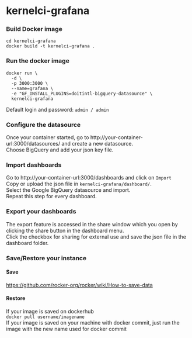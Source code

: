 # kernelci-grafana

### Build Docker image  
```
cd kernelci-grafana
docker build -t kernelci-grafana .
```

### Run the docker image
```
docker run \
  -d \
  -p 3000:3000 \
  --name=grafana \
  -e "GF_INSTALL_PLUGINS=doitintl-bigquery-datasource" \
  kernelci-grafana
```
Default login and password: `admin / admin`

### Configure the datasource
Once your container started, go to http://your-container-url:3000/datasources/ and create a new datasource.  
Choose BigQuery and add your json key file.


### Import dashboards
Go to http://your-container-url:3000/dashboards and click on `Import`  
Copy or upload the json file in `kernelci-grafana/dashboard/`.  
Select the Google BigQuery datasource and import.  
Repeat this step for every dashboard.  

### Export your dashboards
The export feature is accessed in the share window which you open by clicking the share button in the dashboard menu.  
Click the checkbox for sharing for external use and save the json file in the dashboard folder.


### Save/Restore your instance
#### Save
https://github.com/rocker-org/rocker/wiki/How-to-save-data
#### Restore
If your image is saved on dockerhub  
`docker pull username/imagename`  
If your image is saved on your machine with docker commit, just run the image with the new name used for docker commit
